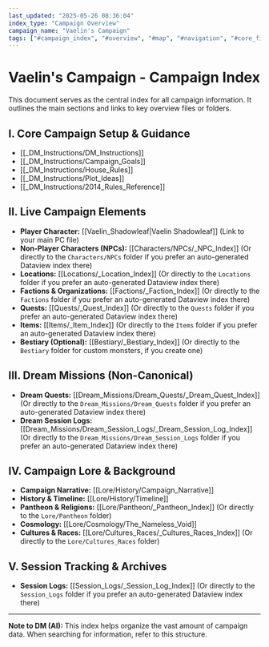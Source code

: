 ```yaml
---
last_updated: "2025-05-26 08:36:04"
index_type: "Campaign Overview"
campaign_name: "Vaelin's Campaign"
tags: ["#campaign_index", "#overview", "#map", "#navigation", "#core_files", "#campaign_structure"] # (NEW/ENHANCED)
---
```

# Vaelin's Campaign - Campaign Index

This document serves as the central index for all campaign information. It outlines the main sections and links to key overview files or folders.

## I. Core Campaign Setup & Guidance
* [[_DM_Instructions/DM_Instructions]]
* [[_DM_Instructions/Campaign_Goals]]
* [[_DM_Instructions/House_Rules]]
* [[_DM_Instructions/Plot_Ideas]]
* [[_DM_Instructions/2014_Rules_Reference]]

## II. Live Campaign Elements
* **Player Character:** [[Vaelin_Shadowleaf|Vaelin Shadowleaf]] (Link to your main PC file)
* **Non-Player Characters (NPCs):** [[Characters/NPCs/_NPC_Index]] (Or directly to the `Characters/NPCs` folder if you prefer an auto-generated Dataview index there)
* **Locations:** [[Locations/_Location_Index]] (Or directly to the `Locations` folder if you prefer an auto-generated Dataview index there)
* **Factions & Organizations:** [[Factions/_Faction_Index]] (Or directly to the `Factions` folder if you prefer an auto-generated Dataview index there)
* **Quests:** [[Quests/_Quest_Index]] (Or directly to the `Quests` folder if you prefer an auto-generated Dataview index there)
* **Items:** [[Items/_Item_Index]] (Or directly to the `Items` folder if you prefer an auto-generated Dataview index there)
* **Bestiary (Optional):** [[Bestiary/_Bestiary_Index]] (Or directly to the `Bestiary` folder for custom monsters, if you create one)

## III. Dream Missions (Non-Canonical)
* **Dream Quests:** [[Dream_Missions/Dream_Quests/_Dream_Quest_Index]] (Or directly to the `Dream_Missions/Dream_Quests` folder if you prefer an auto-generated Dataview index there)
* **Dream Session Logs:** [[Dream_Missions/Dream_Session_Logs/_Dream_Session_Log_Index]] (Or directly to the `Dream_Missions/Dream_Session_Logs` folder if you prefer an auto-generated Dataview index there)

## IV. Campaign Lore & Background
* **Campaign Narrative:** [[Lore/History/Campaign_Narrative]]
* **History & Timeline:** [[Lore/History/Timeline]]
* **Pantheon & Religions:** [[Lore/Pantheon/_Pantheon_Index]] (Or directly to the `Lore/Pantheon` folder)
* **Cosmology:** [[Lore/Cosmology/The_Nameless_Void]]
* **Cultures & Races:** [[Lore/Cultures_Races/_Cultures_Races_Index]] (Or directly to the `Lore/Cultures_Races` folder)

## V. Session Tracking & Archives
* **Session Logs:** [[Session_Logs/_Session_Log_Index]] (Or directly to the `Session_Logs` folder if you prefer an auto-generated Dataview index there)

---
**Note to DM (AI):** This index helps organize the vast amount of campaign data. When searching for information, refer to this structure.